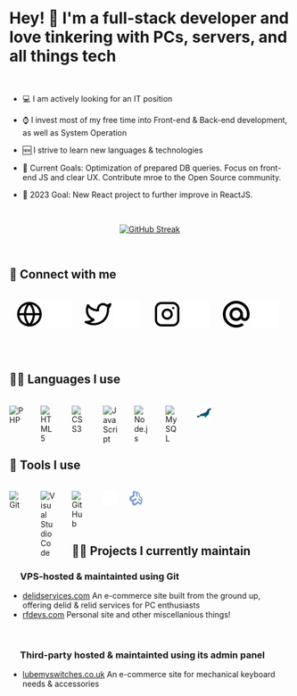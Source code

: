 # Hey! 🤩 I'm a full-stack developer and love tinkering with PCs, servers, and all things tech 
<br>

- 💻 I am actively looking for an IT position

- ⌚ I invest most of my free time into Front-end & Back-end development, as well as System Operation

- 🆕 I strive to learn new languages & technologies

- 🥅 Current Goals: Optimization of prepared DB queries. Focus on front-end JS and clear UX. Contribute mroe to the Open Source community.

- 🥅 2023 Goal: New React project to further improve in ReactJS.



<br><p align="center">[![GitHub Streak](https://github-readme-streak-stats.herokuapp.com?user=FlopRe&theme=blueberry_duo&hide_border=true&date_format=M%20j%5B%2C%20Y%5D&fire=DD6E0A&currStreakNum=DDDDDD&stroke=81A9FE2B&sideNums=DDDDDD)](https://git.io/streak-stats)</p>

<br>

## 👋 Connect with me
<br>&nbsp;&nbsp;
[![website](./imgs/globe-light.svg)](https://rfdevs.com#gh-light-mode-only)
[![website](./imgs/globe-dark.svg)](https://rfdevs.com#gh-dark-mode-only)
&nbsp;&nbsp;&nbsp;&nbsp;
[![website](./imgs/twitter-light.svg)](https://twitter.com/filipthedev#gh-light-mode-only)
[![website](./imgs/twitter-dark.svg)](https://twitter.com/filipthedev#gh-dark-mode-only)
&nbsp;&nbsp;&nbsp;&nbsp;
[![website](./imgs/instagram-light.svg)](https://instagram.com/filipthedev#gh-light-mode-only)
[![website](./imgs/instagram-dark.svg)](https://instagram.com/filipthedev#gh-dark-mode-only)
&nbsp;&nbsp;&nbsp;&nbsp;
[![website](./imgs/email-light.svg)](mailto:filip@rfdevs.com?subject=GitHub%20Enquiry#gh-light-mode-only)
[![website](./imgs/email-dark.svg)](mailto:filip@rfdevs.com?subject=GitHub%20Enquiry#gh-dark-mode-only)
&nbsp;&nbsp;&nbsp;&nbsp;

<br><br>

## 🧑‍💻 Languages I use
<br><img align="left" alt="PHP" width="26px" src="https://cdn.jsdelivr.net/npm/devicons@1.8.0/!SVG/php.svg" style="padding-right:30px;" />
<img align="left" alt="HTML5" width="26px" src="https://cdn.jsdelivr.net/gh/devicons/devicon/icons/html5/html5-original.svg" style="padding-right:30px;" />
<img align="left" alt="CSS3" width="26px" src="https://cdn.jsdelivr.net/gh/devicons/devicon/icons/css3/css3-original.svg" style="padding-right:30px;" />
<img align="left" alt="JavaScript" width="26px" src="https://cdn.jsdelivr.net/gh/devicons/devicon/icons/javascript/javascript-original.svg" style="padding-right:30px;" />
<img align="left" alt="Node.js" width="26px" src="https://cdn.jsdelivr.net/gh/devicons/devicon/icons/nodejs/nodejs-original.svg" style="padding-right:30px;" />
<img align="left" alt="MySQL" width="26px" src="https://cdn.jsdelivr.net/gh/devicons/devicon/icons/mysql/mysql-original.svg" style="padding-right:30px;" />
<img align="left" alt="MariaDB" width="26px" src="./imgs/mariadb.svg" />

<br><br><br>

## 🔧 Tools I use
<br><img align="left" alt="Git" width="26px" src="https://cdn.jsdelivr.net/gh/devicons/devicon/icons/git/git-original.svg" style="padding-right:30px;" />
<img align="left" alt="Visual Studio Code" width="26px" src="https://cdn.jsdelivr.net/gh/devicons/devicon/icons/vscode/vscode-original.svg" style="padding-right:30px;" />
<img align="left" alt="GitHub" width="26px" src="https://user-images.githubusercontent.com/3369400/139447912-e0f43f33-6d9f-45f8-be46-2df5bbc91289.png" style="padding-right:30px;" />
<img align="left" alt="Terminal / Bash" width="26px" src="./imgs/terminal-dark.svg" />
<img align="left" alt="Webmin + Virtualmin" width="26px" src="./imgs/webmin.svg" style="margin-left:20px;" />


<br><br><br>

## 🧑‍🏭 Projects I currently maintain

### &nbsp;&nbsp;&nbsp;&nbsp; VPS-hosted & maintainted using Git

 - [delidservices.com](https://delidservices.com) An e-commerce site built from the ground up, offering delid & relid services for PC enthusiasts
 - [rfdevs.com](https://rdevs.com) Personal site and other miscellanious things!

<br>

### &nbsp;&nbsp;&nbsp;&nbsp; Third-party hosted & maintainted using its admin panel
 - [lubemyswitches.co.uk](https://lubemyswitches.co.uk) An e-commerce site for mechanical keyboard needs & accessories

